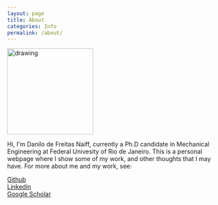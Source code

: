 ```yaml
---
layout: page
title: About
categories: Info
permalink: /about/
---
```


<img src="/figs/profilepicture.jpeg" alt="drawing" width="200"/>

Hi, I'm Danilo de Freitas Naiff, currently a Ph.D candidate in Mechanical Engineering at Federal Univesity of Rio de Janeiro. This is a personal webpage where I show some of my work, and other thoughts that I may have.
For more about me and my work, see:

[Github](https://github.com/DFNaiff) \
[Linkedin](https://www.linkedin.com/in/danilo-naiff) \
[Google Scholar](https://scholar.google.com/citations?user=UgDxpKgAAAAJ&hl)
